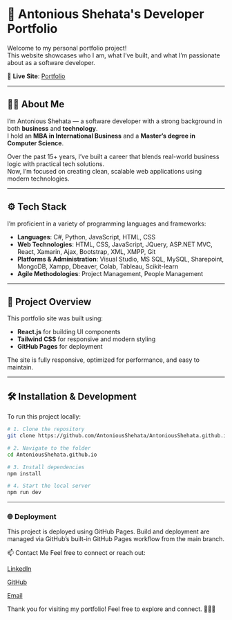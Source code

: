 # 💼 Antonious Shehata's Developer Portfolio

Welcome to my personal portfolio project!  
This website showcases who I am, what I’ve built, and what I’m passionate about as a software developer.

🔗 **Live Site**: [Portfolio](https://antoniousshehata.github.io)

---

## 👨‍💻 About Me

I’m Antonious Shehata — a software developer with a strong background in both **business** and **technology**.  
I hold an **MBA in International Business** and a **Master’s degree in Computer Science**.  

Over the past 15+ years, I’ve built a career that blends real-world business logic with practical tech solutions.  
Now, I’m focused on creating clean, scalable web applications using modern technologies.

---

## ⚙️ Tech Stack

I’m proficient in a variety of programming languages and frameworks:

- **Languages**: C#, Python, JavaScript, HTML, CSS
- **Web Technologies**: HTML, CSS, JavaScript, JQuery, ASP.NET MVC, React, Xamarin, Ajax, Bootstrap, XML, XMPP, Git
- **Platforms & Administration**: Visual Studio, MS SQL, MySQL, Sharepoint, MongoDB, Xampp, Dbeaver, Colab, Tableau, Scikit-learn
- **Agile Methodologies**: Project Management, People Management

---

## 🚀 Project Overview

This portfolio site was built using:

- **React.js** for building UI components
- **Tailwind CSS** for responsive and modern styling
- **GitHub Pages** for deployment

The site is fully responsive, optimized for performance, and easy to maintain.

---

## 🛠️ Installation & Development

To run this project locally:

```bash
# 1. Clone the repository
git clone https://github.com/AntoniousShehata/AntoniousShehata.github.io.git

# 2. Navigate to the folder
cd AntoniousShehata.github.io

# 3. Install dependencies
npm install

# 4. Start the local server
npm run dev
```
---

### 🌐 Deployment
This project is deployed using GitHub Pages.
Build and deployment are managed via GitHub’s built-in GitHub Pages workflow from the main branch.

📫 Contact Me
Feel free to connect or reach out:

[LinkedIn](https://www.linkedin.com/in/a-shehata/)

[GitHub](https://github.com/AntoniousShehata/)

[Email](maito:antoniousmaher@gmail.com)

Thank you for visiting my portfolio! Feel free to explore and connect. 👨‍💻✨
